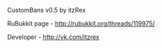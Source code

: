 CustomBans v0.5 by itzRex

RuBukkit page - http://rubukkit.org/threads/119975/

Developer - http://vk.com/itzrex
